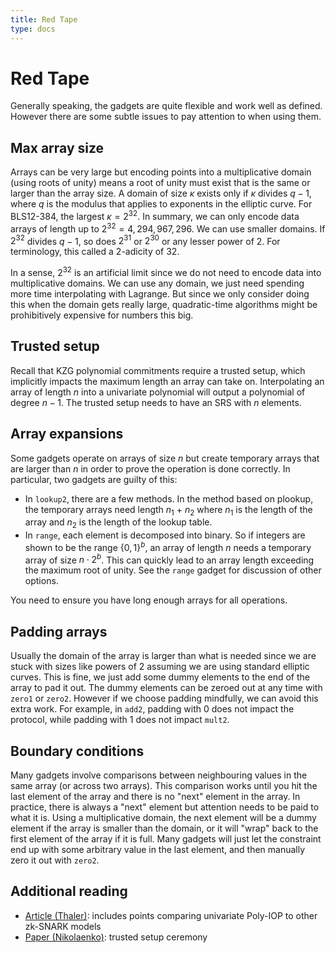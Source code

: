 ```yaml
---
title: Red Tape
type: docs
---
```


# Red Tape

Generally speaking, the gadgets are quite flexible and work well as defined. However there are some subtle issues to pay attention to when using them.

## Max array size

Arrays can be very large but encoding points into a multiplicative domain (using roots of unity) means a root of unity must exist that is the same or larger than the array size. A domain of size $\kappa$ exists only if $\kappa$ divides $q-1$, where $q$ is the modulus that applies to exponents in the elliptic curve. For BLS12-384, the largest $\kappa=2^{32}$. In summary, we can only encode data arrays of length up to $2^{32}=4,294,967,296$. We can use smaller domains. If $2^{32}$ divides $q-1$, so does $2^{31}$ or $2^{30}$ or any lesser power of 2. For terminology, this called a $2$-adicity of $32$.

In a sense, $2^{32}$ is an artificial limit since we do not need to encode data into multiplicative domains. We can use any domain, we just need spending more time interpolating with Lagrange. But since we only consider doing this when the domain gets really large, quadratic-time algorithms might be prohibitively expensive for numbers this big.

## Trusted setup

Recall that KZG polynomial commitments require a trusted setup, which implicitly impacts the maximum length an array can take on. Interpolating an array of length $n$ into a univariate polynomial will output a polynomial of degree $n-1$. The trusted setup needs to have an SRS with $n$ elements.

## Array expansions

Some gadgets operate on arrays of size $n$ but create temporary arrays that are larger than $n$ in order to prove the operation is done correctly. In particular, two gadgets are guilty of this:

*  In $\texttt{lookup2}$, there are a few methods. In the method based on plookup, the temporary arrays need length $n_1$ + $n_2$ where $n_1$ is the length of the array and $n_2$ is the length of the lookup table. 
*  In $\mathtt{range}$, each element is decomposed into binary. So if integers are shown to be the range $\{0,1\}^b$, an array of length $n$ needs a temporary array of size $n\cdot2^b$. This can quickly lead to an array length exceeding the maximum root of unity. See the $\texttt{range}$ gadget for discussion of other options.

You need to ensure you have long enough arrays for all operations.

## Padding arrays

Usually the domain of the array is larger than what is needed since we are stuck with sizes like powers of 2 assuming we are using standard elliptic curves. This is fine, we just add some dummy elements to the end of the array to pad it out. The dummy elements can be zeroed out at any time with $\texttt{zero1}$ or $\texttt{zero2}$. However if we choose padding mindfully, we can avoid this extra work. For example, in $\texttt{add2}$, padding with $0$ does not impact the protocol, while padding with $1$ does not impact $\texttt{mult2}$. 

## Boundary conditions

Many gadgets involve comparisons between neighbouring values in the same array (or across two arrays). This comparison works until you hit the last element of the array and there is no "next" element in the array. In practice, there is always a "next" element but attention needs to be paid to what it is. Using a multiplicative domain, the next element will be a dummy element if the array is smaller than the domain, or it will "wrap" back to the first element of the array if it is full. Many gadgets will just let the constraint end up with some arbitrary value in the last element, and then manually zero it out with $\texttt{zero2}$.

## Additional reading

* [Article (Thaler)](https://a16zcrypto.com/posts/article/17-misconceptions-about-snarks/): includes points comparing univariate Poly-IOP to other zk-SNARK models
* [Paper (Nikolaenko)](https://eprint.iacr.org/2022/1592): trusted setup ceremony

 
